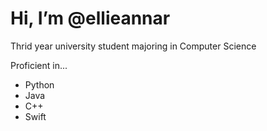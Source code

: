 <h1> Hi, I’m @ellieannar </h1>


Thrid year university student majoring in Computer Science


Proficient in...
- Python
- Java
- C++
- Swift

<!---
ellieannar/ellieannar is a ✨ special ✨ repository because its `README.md` (this file) appears on your GitHub profile.
You can click the Preview link to take a look at your changes.
--->
